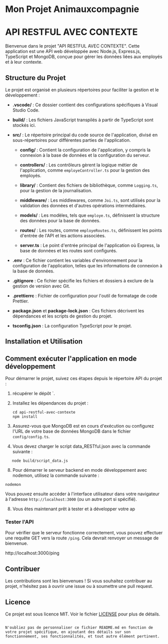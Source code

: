 
# Mon Projet Animauxcompagnie
# API RESTFUL AVEC CONTEXTE

Bienvenue dans le projet "API RESTFUL AVEC CONTEXTE". Cette application est une API web développée avec Node.js, Express.js, TypeScript et MongoDB, conçue pour gérer les données liées aux employés et à leur contexte.

## Structure du Projet

Le projet est organisé en plusieurs répertoires pour faciliter la gestion et le développement :

- **.vscode/** : Ce dossier contient des configurations spécifiques à Visual Studio Code.

- **build/** : Les fichiers JavaScript transpilés à partir de TypeScript sont stockés ici.

- **src/** : Le répertoire principal du code source de l'application, divisé en sous-répertoires pour différentes parties de l'application.

  - **config/** : Contient la configuration de l'application, y compris la connexion à la base de données et la configuration du serveur.

  - **controllers/** : Les contrôleurs gèrent la logique métier de l'application, comme `employeController.ts` pour la gestion des employés.

  - **library/** : Contient des fichiers de bibliothèque, comme `Logging.ts`, pour la gestion de la journalisation.

  - **middleware/** : Les middlewares, comme `Joi.ts`, sont utilisés pour la validation des données et d'autres opérations intermédiaires.

  - **models/** : Les modèles, tels que `employe.ts`, définissent la structure des données pour la base de données.

  - **routes/** : Les routes, comme `employeRoutes.ts`, définissent les points d'entrée de l'API et les actions associées.

  - **server.ts** : Le point d'entrée principal de l'application où Express, la base de données et les routes sont configurés.

- **.env** : Ce fichier contient les variables d'environnement pour la configuration de l'application, telles que les informations de connexion à la base de données.

- **.gitignore** : Ce fichier spécifie les fichiers et dossiers à exclure de la gestion de version avec Git.

- **.prettierrc** : Fichier de configuration pour l'outil de formatage de code Prettier.

- **package.json** et **package-lock.json** : Ces fichiers décrivent les dépendances et les scripts de gestion du projet.

- **tsconfig.json** : La configuration TypeScript pour le projet.

## Installation et Utilisation
## Comment exécuter l'application en mode développement
Pour démarrer le projet, suivez ces étapes depuis le répertoire API du projet :

1. récupérer le dépôt `.

2. Installez les dépendances du projet :
   ```
   cd api-restful-avec-contexte
   npm install
   ```

3. Assurez-vous que MongoDB est en cours d'exécution ou configurez l'URL de votre base de données MongoDB dans le fichier `config/config.ts`.
   
5. Vous devez charger le script data_RESTful.json  avec la commande suivante :
```
   node build/script_data.js
```
8. Pour démarrer le serveur backend en mode développement avec nodemon, utilisez la commande suivante  :
```
nodemon
```
Vous pouvez ensuite accéder à l'interface utilisateur dans votre navigateur à l'adresse `http://localhost:3000` (ou un autre port si spécifié).

8. Vous êtes maintenant prêt à tester et à développer votre ap

### Tester l'API

Pour vérifier que le serveur fonctionne correctement, vous pouvez effectuer une requête GET vers la route `/ping`. Cela devrait renvoyer un message de bienvenue.

http://localhost:3000/ping


## Contribuer

Les contributions sont les bienvenues ! Si vous souhaitez contribuer au projet, n'hésitez pas à ouvrir une issue ou à soumettre une pull request.

## Licence

Ce projet est sous licence MIT. Voir le fichier [LICENSE](LICENSE) pour plus de détails.
```

N'oubliez pas de personnaliser ce fichier README.md en fonction de votre projet spécifique, en ajoutant des détails sur son fonctionnement, ses fonctionnalités, et tout autre élément pertinent.
